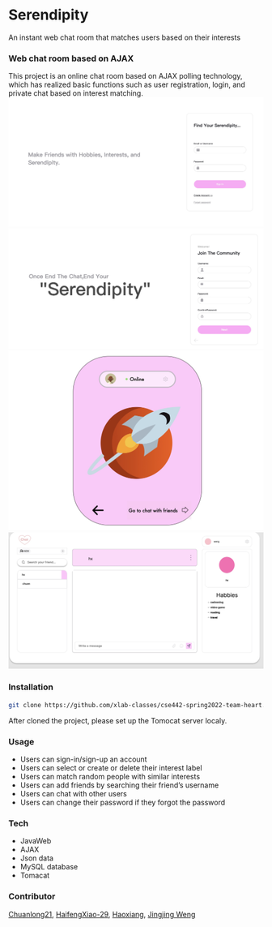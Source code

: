 # Serendipity
An instant web chat room that matches users based on their interests

### Web chat room based on AJAX
This project is an online chat room based on AJAX polling technology, which has realized basic functions such as user registration, login, and private chat based on interest matching.
![](https://github.com/Chuanlong21/442-group/blob/main/signIn.png?raw=true)![](https://github.com/Chuanlong21/442-group/blob/main/SignUp.jpg?raw=true)![](https://github.com/Chuanlong21/442-group/blob/main/match.jpg?raw=true)![](https://github.com/Chuanlong21/442-group/blob/main/chat.jpg?raw=true)

### Installation
```bash
git clone https://github.com/xlab-classes/cse442-spring2022-team-heart.git
```
After cloned the project, please set up the Tomocat server localy.

### Usage

- Users can sign-in/sign-up an account 
- Users can select or create or delete their interest label
- Users can match random people with similar interests 
- Users can add friends by searching their friend’s username
- Users can chat with other users
- Users can change their password if they forgot the password

### Tech
- JavaWeb
- AJAX
- Json data
- MySQL database
- Tomacat

### Contributor
[Chuanlong21](https://github.com/Chuanlong21), [HaifengXiao-29](https://github.com/HaifengXiao-29), [Haoxiang](https://github.com/Haoxiang-56), [Jingjing Weng](https://github.com/jweng6)
